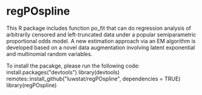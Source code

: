 # regPOspline
This R package includes function po_fit that can do regression analysis of arbitrarily censored and left-truncated data under a popular semiparametric proportional odds model. A new estimation approach via an EM algorithm is developed based on a novel data augmentation involving latent exponential and multinomial random variables.

To install the pacakge, please run the following code:
install.packages("devtools")
library(devtools)
remotes::install_github("luwstat/regPOspline", dependencies = TRUE)
library(regPOspline)
